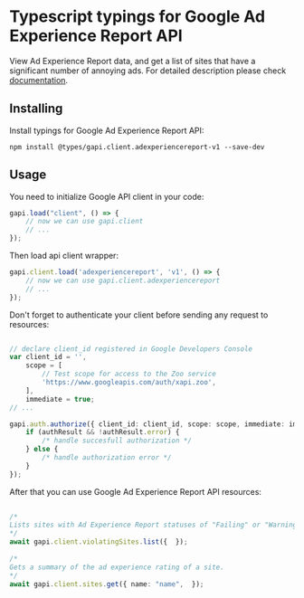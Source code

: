 # Typescript typings for Google Ad Experience Report API
View Ad Experience Report data, and get a list of sites that have a significant number of annoying ads.
For detailed description please check [documentation](https://developers.google.com/ad-experience-report/).

## Installing

Install typings for Google Ad Experience Report API:
```
npm install @types/gapi.client.adexperiencereport-v1 --save-dev
```

## Usage

You need to initialize Google API client in your code:
```typescript
gapi.load("client", () => { 
    // now we can use gapi.client
    // ... 
});
```

Then load api client wrapper:
```typescript
gapi.client.load('adexperiencereport', 'v1', () => {
    // now we can use gapi.client.adexperiencereport
    // ... 
});
```

Don't forget to authenticate your client before sending any request to resources:
```typescript

// declare client_id registered in Google Developers Console
var client_id = '',
    scope = [     
        // Test scope for access to the Zoo service
        'https://www.googleapis.com/auth/xapi.zoo',
    ],
    immediate = true;
// ...

gapi.auth.authorize({ client_id: client_id, scope: scope, immediate: immediate }, authResult => {
    if (authResult && !authResult.error) {
        /* handle succesfull authorization */
    } else {
        /* handle authorization error */
    }
});            
```

After that you can use Google Ad Experience Report API resources:

```typescript 
    
/* 
Lists sites with Ad Experience Report statuses of "Failing" or "Warning".  
*/
await gapi.client.violatingSites.list({  }); 
    
/* 
Gets a summary of the ad experience rating of a site.  
*/
await gapi.client.sites.get({ name: "name",  });
```